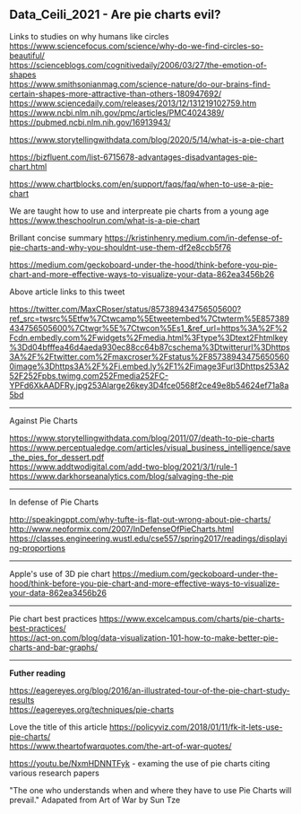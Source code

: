 
**Data_Ceili_2021 - Are pie charts evil?**
-----

Links to studies on why humans like circles
https://www.sciencefocus.com/science/why-do-we-find-circles-so-beautiful/</br>
https://scienceblogs.com/cognitivedaily/2006/03/27/the-emotion-of-shapes</br>
https://www.smithsonianmag.com/science-nature/do-our-brains-find-certain-shapes-more-attractive-than-others-180947692/</br>
https://www.sciencedaily.com/releases/2013/12/131219102759.htm</br>
https://www.ncbi.nlm.nih.gov/pmc/articles/PMC4024389/</br>
https://pubmed.ncbi.nlm.nih.gov/16913943/</br>

https://www.storytellingwithdata.com/blog/2020/5/14/what-is-a-pie-chart

https://bizfluent.com/list-6715678-advantages-disadvantages-pie-chart.html

https://www.chartblocks.com/en/support/faqs/faq/when-to-use-a-pie-chart

We are taught how to use and interpreate pie charts from a young age </br>
https://www.theschoolrun.com/what-is-a-pie-chart

Brillant concise summary
https://kristinhenry.medium.com/in-defense-of-pie-charts-and-why-you-shouldnt-use-them-df2e8ccb5f76

https://medium.com/geckoboard-under-the-hood/think-before-you-pie-chart-and-more-effective-ways-to-visualize-your-data-862ea3456b26

Above article links to this tweet

https://twitter.com/MaxCRoser/status/857389434756505600?ref_src=twsrc%5Etfw%7Ctwcamp%5Etweetembed%7Ctwterm%5E857389434756505600%7Ctwgr%5E%7Ctwcon%5Es1_&ref_url=https%3A%2F%2Fcdn.embedly.com%2Fwidgets%2Fmedia.html%3Ftype%3Dtext2Fhtmlkey%3Dd04bfffea46d4aeda930ec88cc64b87cschema%3Dtwitterurl%3Dhttps3A%2F%2Ftwitter.com%2Fmaxcroser%2Fstatus%2F857389434756505600image%3Dhttps3A%2F%2Fi.embed.ly%2F1%2Fimage3Furl3Dhttps253A252F252Fpbs.twimg.com252Fmedia252FC-YPFd6XkAADFRy.jpg253Alarge26key3D4fce0568f2ce49e8b54624ef71a8a5bd

------

Against Pie Charts

https://www.storytellingwithdata.com/blog/2011/07/death-to-pie-charts </br>
https://www.perceptualedge.com/articles/visual_business_intelligence/save_the_pies_for_dessert.pdf </br>
https://www.addtwodigital.com/add-two-blog/2021/3/1/rule-1 </br>
https://www.darkhorseanalytics.com/blog/salvaging-the-pie </br>

------
In defense of Pie Charts

http://speakingppt.com/why-tufte-is-flat-out-wrong-about-pie-charts/</br>
http://www.neoformix.com/2007/InDefenseOfPieCharts.html</br>
https://classes.engineering.wustl.edu/cse557/spring2017/readings/displaying-proportions</br>

------

Apple's use of 3D pie chart
https://medium.com/geckoboard-under-the-hood/think-before-you-pie-chart-and-more-effective-ways-to-visualize-your-data-862ea3456b26

------

Pie chart best practices
https://www.excelcampus.com/charts/pie-charts-best-practices/ </br>
https://act-on.com/blog/data-visualization-101-how-to-make-better-pie-charts-and-bar-graphs/

------

**Futher reading** 

https://eagereyes.org/blog/2016/an-illustrated-tour-of-the-pie-chart-study-results </br>
https://eagereyes.org/techniques/pie-charts

Love the title of this article
https://policyviz.com/2018/01/11/fk-it-lets-use-pie-charts/</br>
https://www.theartofwarquotes.com/the-art-of-war-quotes/</br>

https://youtu.be/NxmHDNNTFyk - examing the use of pie charts citing various research papers

"The one who understands when and where they have to use Pie Charts will prevail."
Adapated from Art of War by Sun Tze
